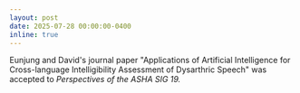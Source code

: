 ```yaml
---
layout: post
date: 2025-07-28 00:00:00-0400
inline: true
---
```


Eunjung and David's journal paper "Applications of Artificial Intelligence for Cross-language Intelligibility Assessment of Dysarthric Speech" was accepted to *Perspectives of the ASHA SIG 19.*
